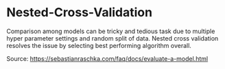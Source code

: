 # Nested-Cross-Validation
Comparison among models can be tricky and tedious task due to multiple hyper parameter settings and random split of data. Nested cross validation resolves the issue by  selecting best performing algorithm overall.

Source: https://sebastianraschka.com/faq/docs/evaluate-a-model.html
